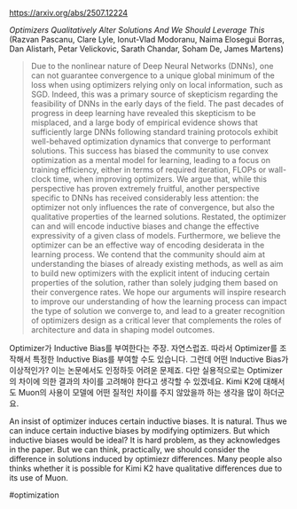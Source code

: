 https://arxiv.org/abs/2507.12224

*Optimizers Qualitatively Alter Solutions And We Should Leverage This* (Razvan Pascanu, Clare Lyle, Ionut-Vlad Modoranu, Naima Elosegui Borras, Dan Alistarh, Petar Velickovic, Sarath Chandar, Soham De, James Martens)

> Due to the nonlinear nature of Deep Neural Networks (DNNs), one can not guarantee convergence to a unique global minimum of the loss when using optimizers relying only on local information, such as SGD. Indeed, this was a primary source of skepticism regarding the feasibility of DNNs in the early days of the field. The past decades of progress in deep learning have revealed this skepticism to be misplaced, and a large body of empirical evidence shows that sufficiently large DNNs following standard training protocols exhibit well-behaved optimization dynamics that converge to performant solutions. This success has biased the community to use convex optimization as a mental model for learning, leading to a focus on training efficiency, either in terms of required iteration, FLOPs or wall-clock time, when improving optimizers. We argue that, while this perspective has proven extremely fruitful, another perspective specific to DNNs has received considerably less attention: the optimizer not only influences the rate of convergence, but also the qualitative properties of the learned solutions. Restated, the optimizer can and will encode inductive biases and change the effective expressivity of a given class of models. Furthermore, we believe the optimizer can be an effective way of encoding desiderata in the learning process. We contend that the community should aim at understanding the biases of already existing methods, as well as aim to build new optimizers with the explicit intent of inducing certain properties of the solution, rather than solely judging them based on their convergence rates. We hope our arguments will inspire research to improve our understanding of how the learning process can impact the type of solution we converge to, and lead to a greater recognition of optimizers design as a critical lever that complements the roles of architecture and data in shaping model outcomes.

Optimizer가 Inductive Bias를 부여한다는 주장. 자연스럽죠. 따라서 Optimizer를 조작해서 특정한 Inductive Bias를 부여할 수도 있습니다. 그런데 어떤 Inductive Bias가 이상적인가? 이는 논문에서도 인정하듯 어려운 문제죠. 다만 실용적으로는 Optimizer의 차이에 의한 결과의 차이를 고려해야 한다고 생각할 수 있겠네요. Kimi K2에 대해서도 Muon의 사용이 모델에 어떤 질적인 차이를 주지 않았을까 하는 생각을 많이 하더군요.

<english>
An insist of optimizer induces certain inductive biases. It is natural. Thus we can induce certain inductive biases by modifying optimizers. But which inductive biases would be ideal? It is hard problem, as they acknowledges in the paper. But we can think, practically, we should consider the difference in solutions induced by optimiezr differences. Many people also thinks whether it is possible for Kimi K2 have qualitative differences due to its use of Muon.
</english>

#optimization 